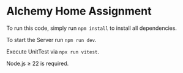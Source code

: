 # Alchemy Home Assignment

To run this code, simply run `npm install` to install all dependencies.

To start the Server run `npm run dev`.

Execute UnitTest via `npx run vitest`.

Node.js ≥ 22 is required.

